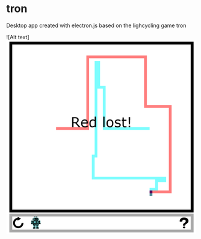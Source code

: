 # tron

Desktop app created with electron.js based on the lighcycling game tron

![Alt text]![Alt text](./tron.png?raw=true "Title")
